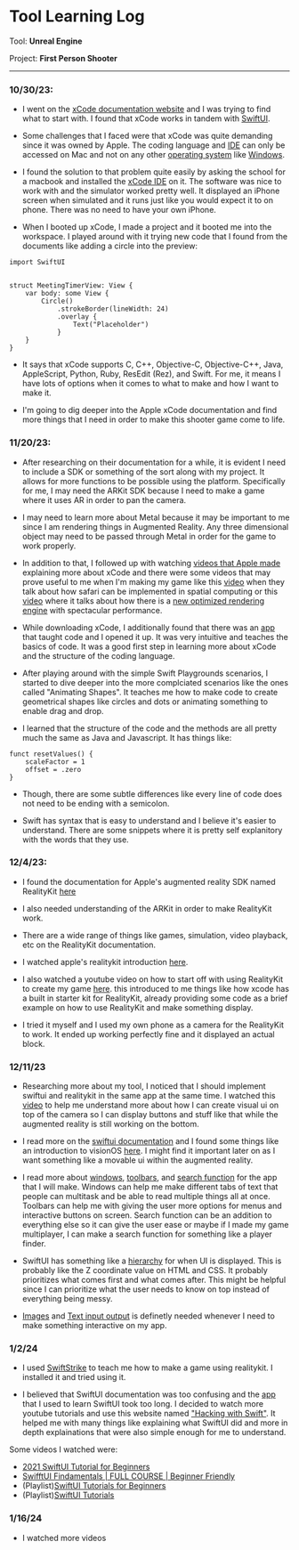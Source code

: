 # Tool Learning Log

Tool: **Unreal Engine**

Project: **First Person Shooter**

---

### 10/30/23:

* I went on the [xCode documentation website](https://developer.apple.com/documentation/xcode/) and I was trying to find what to start with. I found that xCode works in tandem with [SwiftUI](https://developer.apple.com/xcode/swiftui/).

* Some challenges that I faced were that xCode was quite demanding since it was owned by Apple. The coding language and [IDE](https://www.google.com/search?q=what+is+an+IDE&oq=what+is+an+IDE&gs_lcrp=EgZjaHJvbWUyCQgAEEUYORiABDIHCAEQABiABDIHCAIQABiABDIHCAMQABiABDIHCAQQABiABDIHCAUQABiABDIHCAYQABiABDIHCAcQABiABDIHCAgQABiABDIHCAkQABiABNIBCDE2MjhqMGo5qAIAsAIA&sourceid=chrome&ie=UTF-8&safe=active&ssui=on) can only be accessed on Mac and not on any other [operating system](https://www.google.com/search?q=What+is+OS%3F&sca_esv=586169444&ei=bL5mZfmHDeDU5NoP5ZCBuAI&ved=0ahUKEwj57fr4r-iCAxVgKlkFHWVIACcQ4dUDCBA&uact=5&oq=What+is+OS%3F&gs_lp=Egxnd3Mtd2l6LXNlcnAiC1doYXQgaXMgT1M_MgsQABiABBiKBRiRAjILEAAYgAQYigUYkQIyCxAAGIAEGIoFGJECMgUQABiABDIFEAAYgAQyBRAAGIAEMgUQABiABDIFEAAYgAQyBRAAGIAEMgUQABiABEjiF1AAWPMVcAV4AJABAJgBU6AB-weqAQIxNrgBA8gBAPgBAcICCxAAGIAEGLEDGIMBwgIREC4YgAQYsQMYgwEYxwEY0QPCAg4QLhiABBixAxjHARjRA8ICCBAAGIAEGLEDwgIREC4YgwEYkQIYsQMYgAQYigXCAgoQABiABBiKBRhDwgILEC4YgAQYxwEY0QPCAg4QABiABBiKBRixAxiDAcICIBAuGIMBGJECGLEDGIAEGIoFGJcFGNwEGN4EGOAE2AEBwgIHEAAYgAQYCsICDhAuGIAEGMcBGK8BGI4FwgINEAAYgAQYigUYsQMYQ8ICEBAAGIAEGIoFGLEDGIMBGEPCAggQABiABBjJA8ICCxAAGIAEGIoFGJIDwgIMEAAYgAQYigUYChhDwgIKEAAYgAQYsQMYCsICDRAAGIAEGLEDGMkDGArCAgsQABiABBiKBRixA-IDBBgAIEGIBgG6BgYIARABGBQ&sclient=gws-wiz-serp&safe=active&ssui=on) like [Windows](https://www.google.com/search?q=Windows+Operating+System&oq=Windows+Operating+System&gs_lcrp=EgZjaHJvbWUyCggAEAAYsQMYgAQyBggBEEUYOTIHCAIQABiABDIHCAMQABiABDIHCAQQABiABDIHCAUQABiABDIHCAYQABiABDIHCAcQABiABDIHCAgQABiABDIHCAkQABiABNIBCDQxNzhqMGo5qAIAsAIA&sourceid=chrome&ie=UTF-8&safe=active&ssui=on).

* I found the solution to that problem quite easily by asking the school for a macbook and installed the [xCode IDE](https://developer.apple.com/xcode/features/) on it. The software was nice to work with and the simulator worked pretty well. It displayed an iPhone screen when simulated and it runs just like you would expect it to on phone. There was no need to have your own iPhone.

* When I booted up xCode, I made a project and it booted me into the workspace. I played around with it trying new code that I found from the documents like adding a circle into the preview:

```
import SwiftUI


struct MeetingTimerView: View {
    var body: some View {
        Circle()
            .strokeBorder(lineWidth: 24)
            .overlay {
                Text("Placeholder")
            }
    }
}
```
* It says that xCode supports C, C++, Objective-C, Objective-C++, Java, AppleScript, Python, Ruby, ResEdit (Rez), and Swift. For me, it means I have lots of options when it comes to what to make and how I want to make it.

* I'm going to dig deeper into the Apple xCode documentation and find more things that I need in order to make this shooter game come to life.


### 11/20/23:

* After researching on their documentation for a while, it is evident I need to include a SDK or something of the sort along with my project. It allows for more functions to be possible using the platform. Specifically for me, I may need the ARKit SDK because I need to make a game where it uses AR in order to pan the camera.

* I may need to learn more about Metal because it may be important to me since I am rendering things in Augmented Reality. Any three dimensional object may need to be passed through Metal in order for the game to work properly.

* In addition to that, I followed up with watching [videos that Apple made](https://developer.apple.com/videos/developer-tools/) explaining more about xCode and there were some videos that may prove useful to me when I'm making my game like this [video](https://developer.apple.com/videos/play/wwdc2023/10279/) when they talk about how safari can be implemented in spatial computing or this [video](https://developer.apple.com/videos/play/wwdc2023/10125/) where it talks about how there is a [new optimized rendering engine](https://developer.apple.com/metal/) with spectacular performance.

* While downloading xCode, I additionally found that there was an [app](https://developer.apple.com/swift-playgrounds/) that taught code and I opened it up. It was very intuitive and teaches the basics of code. It was a good first step in learning more about xCode and the structure of the coding language.

* After playing around with the simple Swift Playgrounds scenarios, I started to dive deeper into the more complciated scenarios like the ones called "Animating Shapes". It teaches me how to make code to create geometrical shapes like circles and dots or animating something to enable drag and drop.

* I learned that the structure of the code and the methods are all pretty much the same as Java and Javascript. It has things like:

```
funct resetValues() {
    scaleFactor = 1
    offset = .zero
}
```
* Though, there are some subtle differences like every line of code does not need to be ending with a semicolon.

* Swift has syntax that is easy to understand and I believe it's easier to understand. There are some snippets where it is pretty self explanitory with the words that they use.

### 12/4/23:

* I found the documentation for Apple's augmented reality SDK named RealityKit [here](https://developer.apple.com/documentation/realitykit/)

* I also needed understanding of the ARKit in order to make RealityKit work.

* There are a wide range of things like games, simulation, video playback, etc on the RealityKit documentation.

* I watched apple's realitykit introduction [here](https://developer.apple.com/videos/play/wwdc2023/10080/).

* I also watched a youtube video on how to start off with using RealityKit to create my game [here](https://www.youtube.com/watch?v=Fd_0gtV8RiY). this introduced to me things like how xcode has a built in starter kit for RealityKit, already providing some code as a brief example on how to use RealityKit and make something display.

*  I tried it myself and I used my own phone as a camera for the RealityKit to work. It ended up working perfectly fine and it displayed an actual block.

### 12/11/23

* Researching more about my tool, I noticed that I should implement swiftui and realitykit in the same app at the same time. I watched this [video](https://youtu.be/cT8y7fNEMuw?si=2zNw73hB7lqkX7fU) to help me understand more about how I can create visual ui on top of the camera so I can display buttons and stuff like that while the augmented reality is still working on the bottom.

* I read more on the [swiftui documentation](https://developer.apple.com/documentation/swiftui/) and I found some things like an introduction to visionOS [here](https://developer.apple.com/documentation/visionOS/World). I might find it important later on as I want something like a movable ui within the augmented reality.

* I read more about [windows](https://developer.apple.com/documentation/swiftui/windows), [toolbars](https://developer.apple.com/documentation/swiftui/toolbars), and [search function](https://developer.apple.com/documentation/swiftui/search) for the app that I will make. Windows can help me make different tabs of text that people can multitask and be able to read multiple things all at once. Toolbars can help me with giving the user more options for menus and interactive buttons on screen. Search function can be an addition to everything else so it can give the user ease or maybe if I made my game multiplayer, I can make a search function for something like a player finder.

* SwiftUI has something like a [hierarchy](https://developer.apple.com/documentation/swiftui/view-fundamentals) for when UI is displayed. This is probably like the Z coordinate value on HTML and CSS. It probably prioritizes what comes first and what comes after. This might be helpful since I can prioritize what the user needs to know on top instead of everything being messy.

* [Images](https://developer.apple.com/documentation/swiftui/images) and [Text input output](https://developer.apple.com/documentation/swiftui/text-input-and-output) is definetly needed whenever I need to make something interactive on my app.

### 1/2/24

* I used [SwiftStrike](https://developer.apple.com/documentation/realitykit/swiftstrike_creating_a_game_with_realitykit) to teach me how to make a game using realitykit. I installed it and tried using it.

* I believed that SwiftUI documentation was too confusing and the [app](https://developer.apple.com/swift-playgrounds/) that I used to learn SwiftUI took too long. I decided to watch more youtube tutorials and use this website named ["Hacking with Swift"](https://developer.apple.com/swift-playgrounds/). It helped me with many things like explaining what SwiftUI did and more in depth explainations that were also simple enough for me to understand.

Some videos I watched were:

* [2021 SwiftUI Tutorial for Beginners](https://www.youtube.com/watch?v=F2ojC6TNwws)
* [ SwifftUI Findamentals | FULL COURSE | Beginner Friendly](https://www.youtube.com/watch?v=b1oC7sLIgpI)
* (Playlist)[SwiftUI Tutorials for Beginners](https://www.youtube.com/playlist?list=PLMRqhzcHGw1Z-lZaaun3A3mV9PbEfHANI)
* (Playlist)[SwiftUI Tutorials](https://www.youtube.com/playlist?list=PLMRqhzcHGw1Z-lZaaun3A3mV9PbEfHANI)

### 1/16/24

* I watched more videos 

